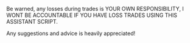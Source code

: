 Be warned, any losses during trades is YOUR OWN RESPONSIBILITY, I WONT BE ACCOUNTABLE IF YOU HAVE LOSS TRADES USING THIS ASSISTANT SCRIPT.

Any suggestions and advice is heavily appreciated!
